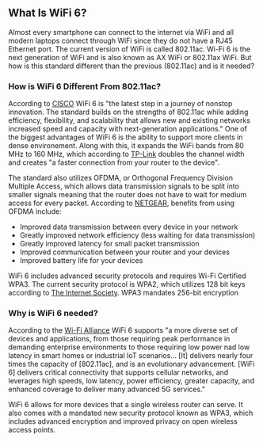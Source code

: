 ## What Is WiFi 6?

Almost every smartphone can connect to the internet via WiFi and all modern laptops connect through WiFi since they do not have a RJ45 Ethernet port. The current version of WiFi is called 802.11ac. Wi-Fi 6 is the next generation of WiFi and is also known as AX WiFi or 802.11ax WiFi. But how is this standard different than the previous (802.11ac) and is it needed?

### How is WiFi 6 Different From 802.11ac?
According to [CISCO](www.cisco.com/c/en/us/products/wireless/what-is-wi-fi-6.html) WiFi 6 is "the latest step in a journey of nonstop innovation. The standard builds on the strengths of 802.11ac while adding efficiency, flexibility, and scalability that allows new and existing networks increased speed and capacity with next-generation applications." One of the biggest advantages of WiFi 6 is the ability to support more clients in dense environement. Along with this, it expands the WiFi bands from 80 MHz to 160 MHz, which according to [TP-Link](www.tp-link.com/us/wifi6) doubles the channel width and creates "a faster connection from your router to the device".

The standard also utilizes OFDMA, or Orthogonal Frequency Division Multiple Access, which allows data transmission signals to be split into smaller signals meaning that the router does not have to wait for medium access for every packet. According to [NETGEAR](kb.netgear.com/000059685/What-is-Orthogonal-Frequency-Division-Multiple-Access), benefits from using OFDMA include:
<ul>
  <li>Improved data transmission between every device in your network</li>
  <li>Greatly improved network efficiency (less waiting for data transmission)</li>
  <li>Greatly improved latency for small packet transmission</li>
  <li>Improved communication between your router and your devices</li>
  <li>Improved battery life for your devices</li>
</ul>

WiFi 6 includes advanced security protocols and requires Wi-Fi Certified WPA3. The current security protocol is WPA2, which utilizes 128 bit keys according to [The Internet Society](ietf.org/rfc/rfc4017.txt). WPA3 mandates 256-bit encryption

### Why is WiFi 6 needed?
According to the [Wi-Fi Alliance](www.wi-fi.org/news-events/newsroom/wi-fi-certified-6-delivers-new-wi-fi-era) WiFi 6 supports "a more diverse set of devices and applications, from those requiring peak performance in demanding enterprise environments to those requiring low power nad low latency in smart homes or industrial IoT scenarios... [It] delivers nearly four times the capacity of [802.11ac], and is an evolutionary advancement. [WiFi 6] delivers critical connectivity that supports cellular networks, and leverages high speeds, low latency, power efficiency, greater capacity, and enhanced coverage to deliver many advanced 5G services."

WiFi 6 allows for more devices that a single wireless router can serve. It also comes with a mandated new security protocol known as WPA3, which includes advanced encryption and improved privacy on open wireless access points. 
